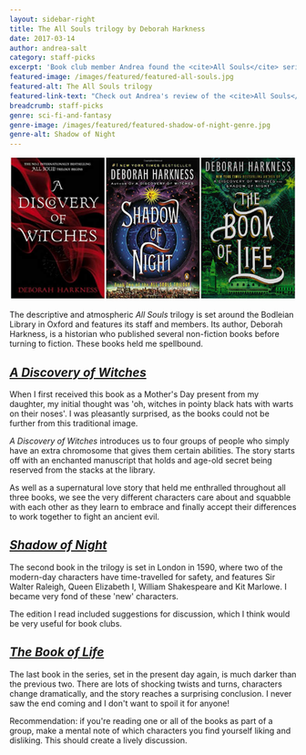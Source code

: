 ```yaml
---
layout: sidebar-right
title: The All Souls trilogy by Deborah Harkness
date: 2017-03-14
author: andrea-salt
category: staff-picks
excerpt: 'Book club member Andrea found the <cite>All Souls</cite> series "spellbinding".'
featured-image: /images/featured/featured-all-souls.jpg
featured-alt: The All Souls trilogy
featured-link-text: "Check out Andrea's review of the <cite>All Souls</cite> series"
breadcrumb: staff-picks
genre: sci-fi-and-fantasy
genre-image: /images/featured/featured-shadow-of-night-genre.jpg
genre-alt: Shadow of Night
---
```


![The All Souls trilogy](/images/featured/featured-all-souls.jpg)

The descriptive and atmospheric <cite>All Souls</cite> trilogy is set around the Bodleian Library in Oxford and features its staff and members. Its author, Deborah Harkness, is a historian who published several non-fiction books before turning to fiction. These books held me spellbound.

## [<cite>A Discovery of Witches</cite>](https://suffolk.spydus.co.uk/cgi-bin/spydus.exe/ENQ/OPAC/BIBENQ?BRN=425041)

When I first received this book as a Mother's Day present from my daughter, my initial thought was 'oh, witches in pointy black hats with warts on their noses'. I was pleasantly surprised, as the books could not be further from this traditional image.

<cite>A Discovery of Witches</cite> introduces us to four groups of people who simply have an extra chromosome that gives them certain abilities. The story starts off with an enchanted manuscript that holds and age-old secret being reserved from the stacks at the library.

As well as a supernatural love story that held me enthralled throughout all three books, we see the very different characters care about and squabble with each other as they learn to embrace and finally accept their differences to work together to fight an ancient evil.

## [<cite>Shadow of Night</cite>](https://suffolk.spydus.co.uk/cgi-bin/spydus.exe/ENQ/OPAC/BIBENQ?BRN=1303565)

The second book in the trilogy is set in London in 1590, where two of the modern-day characters have time-travelled for safety, and features Sir Walter Raleigh, Queen Elizabeth I, William Shakespeare and Kit Marlowe. I became very fond of these 'new' characters.

The edition I read included suggestions for discussion, which I think would be very useful for book clubs.

## [<cite>The Book of Life</cite>](https://suffolk.spydus.co.uk/cgi-bin/spydus.exe/ENQ/OPAC/BIBENQ?BRN=1735564)

The last book in the series, set in the present day again, is much darker than the previous two. There are lots of shocking twists and turns, characters change dramatically, and the story reaches a surprising conclusion. I never saw the end coming and I don't want to spoil it for anyone!

Recommendation: if you're reading one or all of the books as part of a group, make a mental note of which characters you find yourself liking and disliking. This should create a lively discussion.
